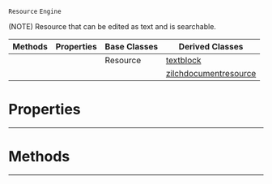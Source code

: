  `Resource` `Engine`



(NOTE) Resource that can be edited as text and is searchable.

|Methods|Properties|Base Classes|Derived Classes|
|---|---|---|---|
| | |Resource|[textblock](https://github.com/zeroengineteam/ZeroDocs/code_reference/class_reference/textblock.markdown)|
| | | |[zilchdocumentresource](https://github.com/zeroengineteam/ZeroDocs/code_reference/class_reference/zilchdocumentresource.markdown)|


 #  Properties


---  
 #  Methods


---  
 

 